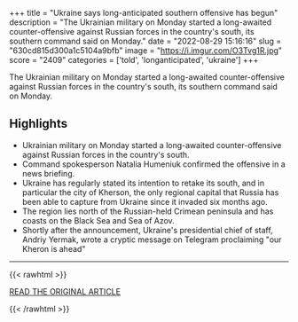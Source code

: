 +++
title = "Ukraine says long-anticipated southern offensive has begun"
description = "The Ukrainian military on Monday started a long-awaited counter-offensive against Russian forces in the country's south, its southern command said on Monday."
date = "2022-08-29 15:16:16"
slug = "630cd815d300a1c5104a9bfb"
image = "https://i.imgur.com/O3Tvg1R.jpg"
score = "2409"
categories = ['told', 'longanticipated', 'ukraine']
+++

The Ukrainian military on Monday started a long-awaited counter-offensive against Russian forces in the country's south, its southern command said on Monday.

## Highlights

- Ukrainian military on Monday started a long-awaited counter-offensive against Russian forces in the country's south.
- Command spokesperson Natalia Humeniuk confirmed the offensive in a news briefing.
- Ukraine has regularly stated its intention to retake its south, and in particular the city of Kherson, the only regional capital that Russia has been able to capture from Ukraine since it invaded six months ago.
- The region lies north of the Russian-held Crimean peninsula and has coasts on the Black Sea and Sea of Azov.
- Shortly after the announcement, Ukraine's presidential chief of staff, Andriy Yermak, wrote a cryptic message on Telegram proclaiming "our Kheron is ahead"

---

{{< rawhtml >}}
  <p class="article-category">
    <a target="_blank" href="https://www.reuters.com/world/ukraine-says-long-anticipated-southern-offensive-has-begun-2022-08-29/">READ THE ORIGINAL ARTICLE</a>
  </p>
{{< /rawhtml >}}
